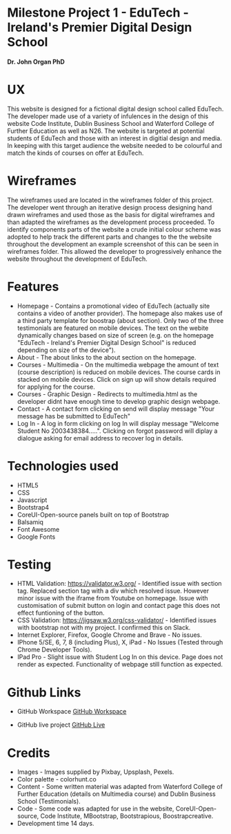 # Milestone Project 1 - EduTech - Ireland's Premier Digital Design School

#### Dr. John Organ PhD

# UX

This website is designed for a fictional digital design school called EduTech. The developer made use of a variety of infulences in the design
of this website Code Institute, Dublin Business School and Waterford College of Further Education as well as N26. The website is targeted at potential students of EduTech and those with an interest in digitial design and media. In keeping with this target audience the website needed to be colourful and match the kinds of courses on offer at EduTech.

# Wireframes
The wireframes used are located in the wireframes folder of this project. The developer went through an iterative design process designing hand drawn wireframes and used those as the basis for digital wireframes and than adapted the wireframes as the development process proceeded.
To identify components parts of the website a crude initial colour scheme was adopted to help track the different parts and changes to the the website throughout the development an example screenshot of this can be seen in wireframes folder. This allowed the developer to progressively enhance the website throughout the development of EduTech.

# Features

* Homepage - Contains a promotional video of EduTech (actually site contains a video of another provider). The homepage also makes use of a third party template for boostrap (about section). Only two of the three testimonials are featured on mobile devices. The text on the webite dynamically changes based on size of screen (e.g. on the homepage "EduTech - Ireland's Premier Digital Design School" is reduced depending on size of the device").
* About - The about links to the about section on the homepage.
* Courses - Multimedia - On the multimedia webpage the amount of text (course description) is reduced on mobile devices. The course cards in stacked on mobile devices. Click on sign up will show details required for applying for the course.
* Courses - Graphic Design - Redirects to multimedia.html as the developer didnt have enough time to develop graphic design webpage.
* Contact - A contact form clicking on send will display message "Your message has be submitted to EduTech"
* Log In - A log in form clicking on log In will display message "Welcome Student No 2003438384.....". Clicking on forgot password will diplay a dialogue asking for email address to recover log in details.

# Technologies used

* HTML5
* CSS
* Javascript
* Bootstrap4
* CoreUI-Open-source panels built on top of Bootstrap
* Balsamiq
* Font Awesome
* Google Fonts

# Testing

* HTML Validation: https://validator.w3.org/ -  Identified issue with section tag. Replaced section tag with a div which resolved issue. However minor issue with the iframe from Youtube on homepage. Issue with customisation of submit button on login and contact page this does not effect funtioning of the button.
* CSS Validation: https://jigsaw.w3.org/css-validator/ - Identified issues with bootstrap not with my project. I confirmed this on Slack.
* Internet Explorer, Firefox, Google Chrome and Brave - No issues.
* IPhone 5/SE, 6, 7, 8 (including Plus), X, iPad - No Issues (Tested through Chrome Developer Tools).
* IPad Pro - Slight issue with Student Log In on this device. Page does not render as expected. Functionality of webpage still function as expected.

# Github Links 

* GitHub Workspace
[GitHub Workspace](https://github.com/JOrgan-Source/MilestoneProject1JOrgan)

* GitHub live project
[GitHub Live](https://jorgan-source.github.io/MilestoneProject1JOrgan/index.html)


# Credits
* Images - Images supplied by Pixbay, Upsplash, Pexels.
* Color palette - colorhunt.co
* Content - Some written material was adapted from Waterford College of Further Education (details on Multimedia course) and Dublin Business School (Testimonials).
* Code - Some code was adapted for use in the website, CoreUI-Open-source, Code Institute, MBootstrap, Bootstrapious,  Boostrapcreative.
* Development time 14 days.
